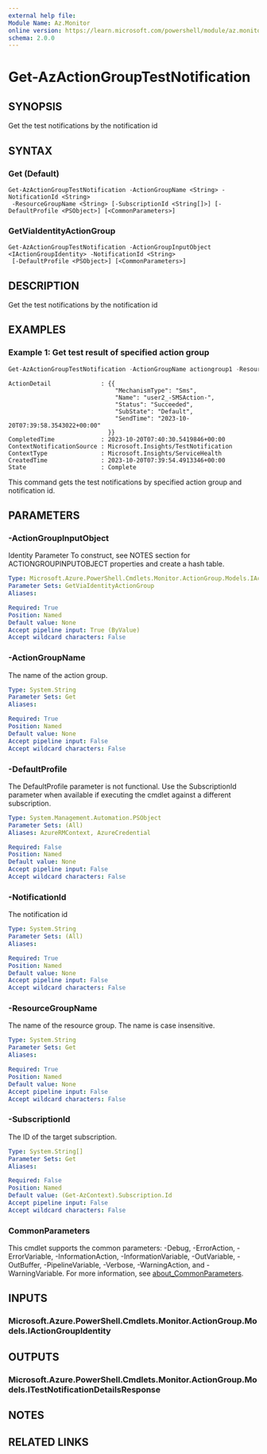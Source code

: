 ```yaml
---
external help file:
Module Name: Az.Monitor
online version: https://learn.microsoft.com/powershell/module/az.monitor/get-azactiongrouptestnotification
schema: 2.0.0
---
```


# Get-AzActionGroupTestNotification

## SYNOPSIS
Get the test notifications by the notification id

## SYNTAX

### Get (Default)
```
Get-AzActionGroupTestNotification -ActionGroupName <String> -NotificationId <String>
 -ResourceGroupName <String> [-SubscriptionId <String[]>] [-DefaultProfile <PSObject>] [<CommonParameters>]
```

### GetViaIdentityActionGroup
```
Get-AzActionGroupTestNotification -ActionGroupInputObject <IActionGroupIdentity> -NotificationId <String>
 [-DefaultProfile <PSObject>] [<CommonParameters>]
```

## DESCRIPTION
Get the test notifications by the notification id

## EXAMPLES

### Example 1: Get test result of specified action group
```powershell
Get-AzActionGroupTestNotification -ActionGroupName actiongroup1 -ResourceGroupName monitor-action -NotificationId 11000009464546
```

```output
ActionDetail              : {{
                              "MechanismType": "Sms",
                              "Name": "user2_-SMSAction-",
                              "Status": "Succeeded",
                              "SubState": "Default",
                              "SendTime": "2023-10-20T07:39:58.3543022+00:00"
                            }}
CompletedTime             : 2023-10-20T07:40:30.5419846+00:00
ContextNotificationSource : Microsoft.Insights/TestNotification
ContextType               : Microsoft.Insights/ServiceHealth
CreatedTime               : 2023-10-20T07:39:54.4913346+00:00
State                     : Complete
```

This command gets the test notifications by specified action group and notification id.

## PARAMETERS

### -ActionGroupInputObject
Identity Parameter
To construct, see NOTES section for ACTIONGROUPINPUTOBJECT properties and create a hash table.

```yaml
Type: Microsoft.Azure.PowerShell.Cmdlets.Monitor.ActionGroup.Models.IActionGroupIdentity
Parameter Sets: GetViaIdentityActionGroup
Aliases:

Required: True
Position: Named
Default value: None
Accept pipeline input: True (ByValue)
Accept wildcard characters: False
```

### -ActionGroupName
The name of the action group.

```yaml
Type: System.String
Parameter Sets: Get
Aliases:

Required: True
Position: Named
Default value: None
Accept pipeline input: False
Accept wildcard characters: False
```

### -DefaultProfile
The DefaultProfile parameter is not functional.
Use the SubscriptionId parameter when available if executing the cmdlet against a different subscription.

```yaml
Type: System.Management.Automation.PSObject
Parameter Sets: (All)
Aliases: AzureRMContext, AzureCredential

Required: False
Position: Named
Default value: None
Accept pipeline input: False
Accept wildcard characters: False
```

### -NotificationId
The notification id

```yaml
Type: System.String
Parameter Sets: (All)
Aliases:

Required: True
Position: Named
Default value: None
Accept pipeline input: False
Accept wildcard characters: False
```

### -ResourceGroupName
The name of the resource group.
The name is case insensitive.

```yaml
Type: System.String
Parameter Sets: Get
Aliases:

Required: True
Position: Named
Default value: None
Accept pipeline input: False
Accept wildcard characters: False
```

### -SubscriptionId
The ID of the target subscription.

```yaml
Type: System.String[]
Parameter Sets: Get
Aliases:

Required: False
Position: Named
Default value: (Get-AzContext).Subscription.Id
Accept pipeline input: False
Accept wildcard characters: False
```

### CommonParameters
This cmdlet supports the common parameters: -Debug, -ErrorAction, -ErrorVariable, -InformationAction, -InformationVariable, -OutVariable, -OutBuffer, -PipelineVariable, -Verbose, -WarningAction, and -WarningVariable. For more information, see [about_CommonParameters](http://go.microsoft.com/fwlink/?LinkID=113216).

## INPUTS

### Microsoft.Azure.PowerShell.Cmdlets.Monitor.ActionGroup.Models.IActionGroupIdentity

## OUTPUTS

### Microsoft.Azure.PowerShell.Cmdlets.Monitor.ActionGroup.Models.ITestNotificationDetailsResponse

## NOTES

## RELATED LINKS

